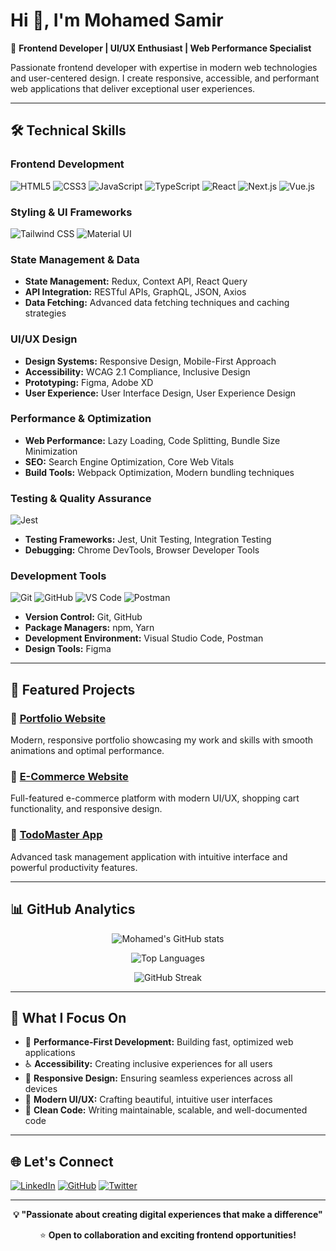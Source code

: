 # Hi 👋, I'm Mohamed Samir

🚀 **Frontend Developer | UI/UX Enthusiast | Web Performance Specialist**

Passionate frontend developer with expertise in modern web technologies and user-centered design. I create responsive, accessible, and performant web applications that deliver exceptional user experiences.

---

## 🛠️ Technical Skills

### Frontend Development
![HTML5](https://img.shields.io/badge/HTML5-E34F26?style=flat&logo=html5&logoColor=white)
![CSS3](https://img.shields.io/badge/CSS3-1572B6?style=flat&logo=css3&logoColor=white)
![JavaScript](https://img.shields.io/badge/JavaScript-F7DF1E?style=flat&logo=javascript&logoColor=black)
![TypeScript](https://img.shields.io/badge/TypeScript-007ACC?style=flat&logo=typescript&logoColor=white)
![React](https://img.shields.io/badge/React-20232A?style=flat&logo=react&logoColor=61DAFB)
![Next.js](https://img.shields.io/badge/Next.js-000000?style=flat&logo=next.js&logoColor=white)
![Vue.js](https://img.shields.io/badge/Vue.js-35495E?style=flat&logo=vue.js&logoColor=4FC08D)

### Styling & UI Frameworks
![Tailwind CSS](https://img.shields.io/badge/Tailwind_CSS-38B2AC?style=flat&logo=tailwind-css&logoColor=white)
![Material UI](https://img.shields.io/badge/Material--UI-0081CB?style=flat&logo=material-ui&logoColor=white)

### State Management & Data
- **State Management:** Redux, Context API, React Query
- **API Integration:** RESTful APIs, GraphQL, JSON, Axios
- **Data Fetching:** Advanced data fetching techniques and caching strategies

### UI/UX Design
- **Design Systems:** Responsive Design, Mobile-First Approach
- **Accessibility:** WCAG 2.1 Compliance, Inclusive Design
- **Prototyping:** Figma, Adobe XD
- **User Experience:** User Interface Design, User Experience Design

### Performance & Optimization
- **Web Performance:** Lazy Loading, Code Splitting, Bundle Size Minimization
- **SEO:** Search Engine Optimization, Core Web Vitals
- **Build Tools:** Webpack Optimization, Modern bundling techniques

### Testing & Quality Assurance
![Jest](https://img.shields.io/badge/Jest-323330?style=flat&logo=Jest&logoColor=white)
- **Testing Frameworks:** Jest, Unit Testing, Integration Testing
- **Debugging:** Chrome DevTools, Browser Developer Tools

### Development Tools
![Git](https://img.shields.io/badge/Git-F05032?style=flat&logo=git&logoColor=white)
![GitHub](https://img.shields.io/badge/GitHub-100000?style=flat&logo=github&logoColor=white)
![VS Code](https://img.shields.io/badge/Visual_Studio_Code-0078D4?style=flat&logo=visual%20studio%20code&logoColor=white)
![Postman](https://img.shields.io/badge/Postman-FF6C37?style=flat&logo=postman&logoColor=white)

- **Version Control:** Git, GitHub
- **Package Managers:** npm, Yarn
- **Development Environment:** Visual Studio Code, Postman
- **Design Tools:** Figma

---

## 🌟 Featured Projects

### 🔸 [Portfolio Website](https://github.com/mohamed-samir-dev/portfolio)
Modern, responsive portfolio showcasing my work and skills with smooth animations and optimal performance.

### 🔸 [E-Commerce Website](https://github.com/mohamed-samir-dev/ecommerce)
Full-featured e-commerce platform with modern UI/UX, shopping cart functionality, and responsive design.

### 🔸 [TodoMaster App](https://github.com/mohamed-samir-dev/todomaster)
Advanced task management application with intuitive interface and powerful productivity features.

---

## 📊 GitHub Analytics

<div align="center">
  
![Mohamed's GitHub stats](https://github-readme-stats.vercel.app/api?username=mohamed-samir-dev&show_icons=true&theme=radical&hide_border=true&count_private=true)

![Top Languages](https://github-readme-stats.vercel.app/api/top-langs/?username=mohamed-samir-dev&layout=compact&theme=radical&hide_border=true)

![GitHub Streak](https://github-readme-streak-stats.herokuapp.com/?user=mohamed-samir-dev&theme=radical&hide_border=true)

</div>

---

## 🎯 What I Focus On

- 🚀 **Performance-First Development:** Building fast, optimized web applications
- ♿ **Accessibility:** Creating inclusive experiences for all users
- 📱 **Responsive Design:** Ensuring seamless experiences across all devices
- 🎨 **Modern UI/UX:** Crafting beautiful, intuitive user interfaces
- 🔧 **Clean Code:** Writing maintainable, scalable, and well-documented code

---

## 🌐 Let's Connect

[![LinkedIn](https://img.shields.io/badge/LinkedIn-0077B5?style=for-the-badge&logo=linkedin&logoColor=white)](https://www.linkedin.com/in/mohammed-samier-mouawad/)
[![GitHub](https://img.shields.io/badge/GitHub-100000?style=for-the-badge&logo=github&logoColor=white)](https://github.com/mohamed-samir-dev)
[![Twitter](https://img.shields.io/badge/Twitter-1DA1F2?style=for-the-badge&logo=twitter&logoColor=white)](https://x.com/Mouawad18804)

---

<div align="center">
  
**💡 "Passionate about creating digital experiences that make a difference"**

⭐ **Open to collaboration and exciting frontend opportunities!**

</div>
